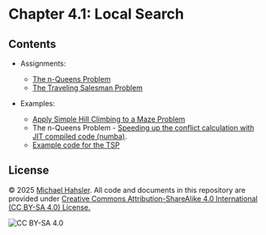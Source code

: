 # Chapter 4.1: Local Search

## Contents


* Assignments: 
  - [The n-Queens Problem](https://colab.research.google.com/github/mhahsler/CS7320-AI/blob/master/Local_Search/n_queens.ipynb)
  - [The Traveling Salesman Problem](https://colab.research.google.com//github/mhahsler/CS7320-AI/blob/master/Local_Search/traveling_salesman_problem.ipynb)
 

* Examples:
  - [Apply Simple Hill Climbing to a Maze Problem](https://colab.research.google.com/github/mhahsler/CS7320-AI/blob/master/Local_Search/Maze_Example_LocalSearch.ipynb)
  - The n-Queens Problem - [Speeding up the conflict calculation with JIT compiled code (numba)](https://colab.research.google.com/github/mhahsler/CS7320-AI/blob/master/Local_Search/n_queens_fast_conflict_calculation_with_numba.ipynb).
  - [Example code for the TSP](https://colab.research.google.com//github/mhahsler/CS7320-AI/blob/master/Local_Search/traveling_salesman_problem_example_2.ipynb)



## License
&copy; 2025 [Michael Hahsler](http://michael.hahsler.net). 
All code and documents in this repository are provided under [Creative Commons Attribution-ShareAlike 4.0 International (CC BY-SA 4.0) License.](https://creativecommons.org/licenses/by-sa/4.0/)

![CC BY-SA 4.0](https://licensebuttons.net/l/by-sa/3.0/88x31.png)

